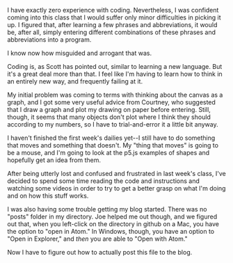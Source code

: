 I have exactly zero experience with coding. Nevertheless, I was confident coming into this class that I would suffer only minor difficulties in picking it up. I figured that, after learning a few phrases and abbreviations, it would be, after all, simply entering different combinations of these phrases and abbreviations into a program.

I know now how misguided and arrogant that was.

Coding is, as Scott has pointed out, similar to learning a new language. But it's a great deal more than that. I feel like I'm having to learn how to think in an entirely new way, and frequently failing at it.

My initial problem was coming to terms with thinking about the canvas as a graph, and I got some very useful advice from Courtney, who suggested that I draw a graph and plot my drawing on paper before entering. Still, though, it seems that many objects don't plot where I think they should according to my numbers, so I have to trial-and-error it a little bit anyway.

I haven't finished the first week's dailies yet--I still have to do something that moves and something that doesn't. My "thing that moves" is going to be a mouse, and I'm going to look at the p5.js examples of shapes and hopefully get an idea from them.

After being utterly lost and confused and frustrated in last week's class, I've decided to spend some time reading the code and instructions and watching some videos in order to try to get a better grasp on what I'm doing and on how this stuff works.

I was also having some trouble getting my blog started. There was no "posts" folder in my directory. Joe helped me out though, and we figured out that, when you left-click on the directory in github on a Mac, you have the option to "open in Atom." In Windows, though, you have an option to "Open in Explorer," and *then* you are able to "Open with Atom."

Now I have to figure out how to actually post this file to the blog.
